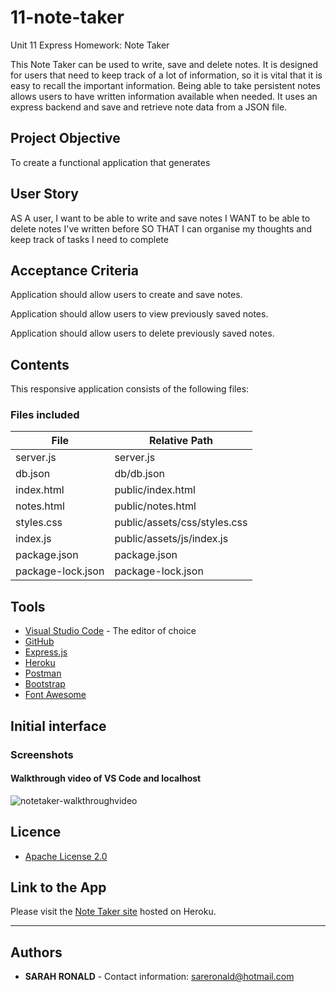 # 11-note-taker
Unit 11 Express Homework: Note Taker

This Note Taker can be used to write, save and delete notes. It is designed for users that need to keep track of a lot of information, so it is vital that it is easy to recall the important information. Being able to take persistent notes allows users to have written information available when needed. It uses an express backend and save and retrieve note data from a JSON file. 

## Project Objective

To create a functional application that generates

## User Story

AS A user, I want to be able to write and save notes
I WANT to be able to delete notes I've written before
SO THAT I can organise my thoughts and keep track of tasks I need to complete

## Acceptance Criteria

Application should allow users to create and save notes.

Application should allow users to view previously saved notes.

Application should allow users to delete previously saved notes.

## Contents

This responsive application consists of the following files:

### Files included

| File              | Relative Path           |
| ----------------- | ----------------------- |
| server.js | server.js |
| db.json | db/db.json |
| index.html | public/index.html |
| notes.html | public/notes.html |
| styles.css | public/assets/css/styles.css |
| index.js | public/assets/js/index.js |
| package.json | package.json |
| package-lock.json | package-lock.json |

## Tools

- [Visual Studio Code](https://code.visualstudio.com/) - The editor of choice
- [GitHub](https://github.com/)
- [Express.js](https://expressjs.com/)
- [Heroku](https://heroku.com)
- [Postman](https://www.postman.com/)
- [Bootstrap](https://getbootstrap.com/docs/4.5/components/alerts/)
- [Font Awesome](https://getbootstrap.com/docs/4.5/components/alerts/)

## Initial interface

### Screenshots

#### Walkthrough video of VS Code and localhost
![notetaker-walkthroughvideo](https://user-images.githubusercontent.com/67722377/97822289-8187bd80-1d09-11eb-8b82-992f35a75974.gif)

## Licence
* [Apache License 2.0](http://www.apache.org/licenses/)

## Link to the App

Please visit the <a href="https://guarded-brushlands-08736.herokuapp.com/">Note Taker site</a> hosted on Heroku.<hr>

## Authors

- **SARAH RONALD** -
  Contact information:
  sareronald@hotmail.com

